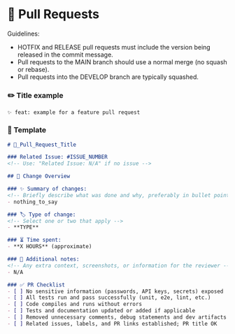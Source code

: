 # 🔀 Pull Requests

Guidelines:

- HOTFIX and RELEASE pull requests must include the version being released in the commit message.
- Pull requests to the MAIN branch should use a normal merge (no squash or rebase).
- Pull requests into the DEVELOP branch are typically squashed.

### ✏️ Title example

```pr_title_example
✨ feat: example for a feature pull request
```

### 🧩 Template

```PULL_REQUEST_TEMPLATE.md
# 🔖_Pull_Request_Title

### Related Issue: #ISSUE_NUMBER
<!-- Use: "Related Issue: N/A" if no issue -->

## 🔄 Change Overview

### ✨ Summary of changes:
<!-- Briefly describe what was done and why, preferably in bullet points -->
- nothing_to_say

### 🏷️ Type of change:
<!-- Select one or two that apply -->
- **TYPE**

### ⏳ Time spent:
- **X HOURS** (approximate)

### 📝 Additional notes:
<!-- Any extra context, screenshots, or information for the reviewer -->
- N/A

### ✅ PR Checklist
- [ ] No sensitive information (passwords, API keys, secrets) exposed
- [ ] All tests run and pass successfully (unit, e2e, lint, etc.)
- [ ] Code compiles and runs without errors
- [ ] Tests and documentation updated or added if applicable
- [ ] Removed unnecessary comments, debug statements and dev artifacts
- [ ] Related issues, labels, and PR links established; PR title OK
```
